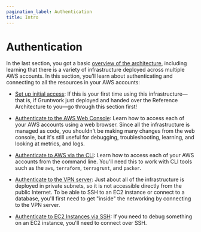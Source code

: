 ```yaml
---
pagination_label: Authentication
title: Intro
---
```


# Authentication

In the last section, you got a basic [overview of the architecture](../index.md), including learning that there is
a variety of infrastructure deployed across multiple AWS accounts. In this section, you'll learn about authenticating
and connecting to all the resources in your AWS accounts:

- [Set up initial access](./02-setting-up-initial-access.md): If this is your first time using this infrastructure—that is,
  if Gruntwork just deployed and handed over the Reference Architecture to you—go through this section first!

- [Authenticate to the AWS Web Console](./03-authenticate-to-the-aws-web-console.md): Learn how to access each of your AWS
  accounts using a web browser. Since all the infrastructure is managed as code, you shouldn't be making many changes
  from the web console, but it's still useful for debugging, troubleshooting, learning, and looking at metrics, and logs.

- [Authenticate to AWS via the CLI](./04-authenticate-to-aws-via-the-cli.md): Learn how to access each of your AWS accounts
  from the command line. You'll need this to work with CLI tools such as the `aws`, `terraform`, `terragrunt`, and
  `packer`.

- [Authenticate to the VPN server](./06-authenticate-to-the-vpn-server.md): Just about all of the infrastructure is deployed
  in private subnets, so it is not accessible directly from the public Internet. To be able to SSH to an EC2 instance
  or connect to a database, you'll first need to get "inside" the networking by connecting to the VPN server.

- [Authenticate to EC2 Instances via SSH](./05-authenticate-to-ec2-instances-via-ssh.md): If you need to debug something on
  an EC2 instance, you'll need to connect over SSH.
